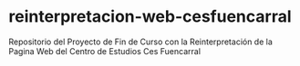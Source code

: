 # reinterpretacion-web-cesfuencarral
Repositorio del Proyecto de Fin de Curso con la Reinterpretación de la Pagina Web del Centro de Estudios Ces Fuencarral
